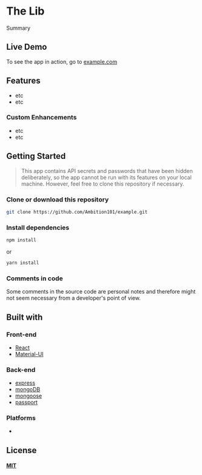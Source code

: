# The Lib

Summary


## Live Demo

To see the app in action, go to [example.com](https://example.com/)

## Features

* etc
* etc

### Custom Enhancements

* etc
* etc

 
## Getting Started

> This app contains API secrets and passwords that have been hidden deliberately, so the app cannot be run with its features on your local machine. However, feel free to clone this repository if necessary.

### Clone or download this repository

```sh
git clone https://github.com/Ambition101/example.git
```

### Install dependencies

```sh
npm install
```

or

```sh
yarn install
```

### Comments in code

Some comments in the source code are personal notes and therefore might not seem necessary from a developer's point of view.

## Built with

### Front-end

* [React](https://reactjs.org/)
* [Material-UI](https://material-ui.com/)


### Back-end

* [express](https://expressjs.com/)
* [mongoDB](https://www.mongodb.com/)
* [mongoose](http://mongoosejs.com/)
* [passport](http://www.passportjs.org/)

### Platforms

*

## License

#### [MIT](./LICENSE)
